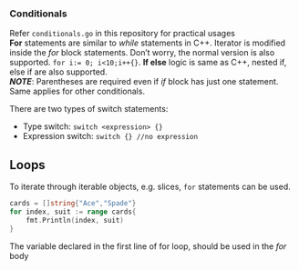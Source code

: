 ### Conditionals
Refer `conditionals.go` in this repository for practical usages<br>
**For** statements are similar to _while_ statements in C++. Iterator is modified inside the _for_ block statements.
Don’t worry, the normal version is also supported.  `for i:= 0; i<10;i++{}`. **If else** logic is same as C++,
nested if, else if are also supported.<br>
_**NOTE**_: Parentheses are required even if _if_ block has just one statement. Same applies for other conditionals.

There are two types of switch statements:
* Type switch:  `switch <expression> {}`
* Expression switch: `switch {} //no expression`

## Loops
To iterate through iterable objects, e.g. slices, `for` statements can be used.
```go
cards = []string{"Ace","Spade"}
for index, suit := range cards{
	fmt.Println(index, suit)
}
```
The variable declared in the first line of for loop, should be used in the *for* body
